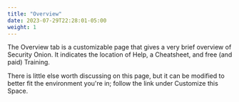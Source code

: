 ```yaml
---
title: "Overview"
date: 2023-07-29T22:28:01-05:00
weight: 1
---
```


The Overview tab is a customizable page that gives a very brief overview of Security Onion. It indicates the location of Help, a Cheatsheet, and free (and paid) Training.

There is little else worth discussing on this page, but it can be modified to better fit the environment you're in; follow the link under Customize this Space.